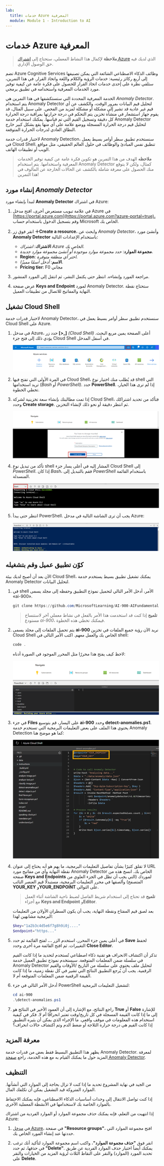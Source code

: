 ```yaml
---
lab:
  title: خدمات Azure المعرفية
  module: Module 1 - Introduction to AI
---
```


# <a name="explore-cognitive-services"></a>خدمات Azure المعرفية

> **ملاحظة** لإكمال هذا النشاط المعملي، ستحتاج إلى [اشتراك Azure](https://azure.microsoft.com/free?azure-portal=true) الذي لديك فيه حق الوصول الإداري.

تضم Azure Cognitive Services وظائف الذكاء الاصطناعي الشائعة التي يمكن تصنيفها إلى أربع ركائز رئيسية: خدمات الرؤية والكلام واللغة واتخاذ القرار. في هذا التمرين، ستلقي نظرة على إحدى خدمات اتخاذ القرار للحصول على فكرة عامة عن كيفية توفير مورد الخدمات المعرفية واستخدامه في تطبيق برمجي.

الخدمة المعرفية المحددة التي ستستكشفها في هذا التمرين هي *Anomaly Detector*. يتم استخدام Anomaly Detector لتحليل قيم البيانات بمرور الوقت، والكشف عن أي قيم غير عادية قد تشير إلى مشكلة أو مشكلة لمزيد من الفحص. على سبيل المثال، قد يقوم جهاز استشعار في منشأة تخزين يتم التحكم في درجة حرارتها بمراقبة درجة الحرارة كل دقيقة وتسجيل القيم التي تم قياسها. يمكنك استخدام خدمة Anomaly Detector لتحليل قيم درجة الحرارة المسجلة ووضع علامة على أي منها يقع بشكل كبير خارج النطاق العادي لدرجات الحرارة المتوقعة.

لاختبار قدرات خدمة Anomaly Detection، سنستخدم تطبيق سطر أوامر بسيط يعمل في Cloud Shell. تنطبق نفس المبادئ والوظائف في حلول العالم الحقيقي، مثل مواقع الويب أو تطبيقات الهاتف.

> **ملاحظه** الهدف من هذا التمرين هو تكوين فكرة عامة عن كيفية توفير الخدمات المعرفية واستخدامها. يتم استخدام Anomaly Detector كمثال، ولكن لا يتوقع منك الحصول على معرفة شاملة بالكشف عن الحالات الخارجة عن المألوف في هذا التمرين!

## <a name="create-an-anomaly-detector-resource"></a>إنشاء مورد *Anomaly Detector*

لنبدأ بإنشاء مورد **Anomaly Detector** في اشتراك Azure:

1. في علامة تبويب مستعرض أخرى، افتح مدخل Azure في [https://portal.azure.com](https://portal.azure.com?azure-portal=true)، وقم بتسجيل الدخول باستخدام حساب Microsoft الخاص بك.

1. انقر فوق زر **&#65291;Create a resource**، وابحث عن *Anomaly Detector*، وأنشئ مورد **Anomaly Detector** باستخدام الإعدادات التالية:
    - **الاشتراك**: *اشتراك Azure الخاص بك*.
    - **مجموعة الموارد**: *حدد مجموعة موارد موجودة أو أنشئ مجموعة موارد جديدة*.
    - **Region**: *اختر أي منطقة متوفرة*.
    - **الاسم**: *أدخل اسمًا مميزًا*.
    - ⁧**⁩Pricing tier⁧**⁩: ⁧⁩F0 مجاني⁧⁩

1. مراجعة المورد وإنشاءه. انتظر حتى يكتمل النشر، ثم انتقل إلى المورد المنشور.

1. عرض صفحة **Keys and Endpoint** لمورد Anomaly Detector. ستحتاج نقطة النهاية والمفاتيح للاتصال من تطبيقات العميل.

## <a name="run-cloud-shell"></a>تشغيل Cloud Shell

لاختبار قدرات خدمة Anomaly Detector، سنستخدم تطبيق سطر أوامر بسيط يعمل في Cloud Shell على Azure.

1. في مدخل Azure، حدد زر **[>_]** *(Cloud Shell)* أعلى الصفحة يمين مربع البحث. يؤدي ذلك إلى فتح جزء Cloud Shell في أسفل المدخل.

    ![بدء تشغيل Cloud Shell بالنقر على الرمز الموجود على يمين مربع البحث العلوي](media/anomaly-detector/powershell-portal-guide-1.png)

1. في المرة الأولى التي تفتح فيها Cloud Shell، قد يُطلب منك اختيار نوع shell التي تريد استخدامها (*Bash* أو *PowerShell).* حدد **PowerShell**. إذا لم ترى هذا الخيار، تخطي الخطوة.  

1. إذا تمت مطالبتك بإنشاء سعة تخزينية لشركة Cloud Shell، فتأكد من تحديد اشتراكك وحدد **Create storage**. ثم انتظر دقيقة أو نحو ذلك لإنشاء التخزين.

    ![أنشئ التخزين بالنقر فوق «confirm».](media/anomaly-detector/powershell-portal-guide-2.png)

1. تأكد من تبديل نوع shell المشار إليه في أعلى يسار جزء Cloud Shell إلى *PowerShell*. إذا كان *Bash*، فقم بالتبديل إلى *PowerShell* باستخدام القائمة المنسدلة.

    ![كيفية العثور على القائمة المنسدلة ناحية اليسار للتبديل إلى PowerShell](media/anomaly-detector/powershell-portal-guide-3.png)

1. انتظر حتى يبدأ PowerShell. يجب أن ترى الشاشة التالية في مدخل Azure:  

    ![انتظر حتى يبدأ PowerShell.](media/anomaly-detector/powershell-prompt.png)

## <a name="configure-and-run-a-client-application"></a>كوّن تطبيق عميل وقم بتشغيله

الآن بعد أن أصبح لديك بيئة Cloud Shell، يمكنك تشغيل تطبيق بسيط يستخدم خدمة Anomaly Detector لتحليل البيانات.

1. في shell الأمر، أدخل الأمر التالي لتحميل نموذج التطبيق وحفظه إلى مجلد يسمى «ai-900».

    ```PowerShell
    git clone https://github.com/MicrosoftLearning/AI-900-AIFundamentals ai-900
    ```

    >**تلميح** إذا كنت قد استخدمت هذا الأمر بالفعل في نشاط معملي آخر لاستنساخ مستودع *ai-900*، فيمكنك تخطي هذه الخطوة.

1. يتم تحميل الملفات إلى مجلد يسمى **ai-900** نريد الآن رؤية جميع الملفات في تخزين Cloud Shell الخاص بك والعمل معهم. اكتب الأمر التالي في shell:

     ```PowerShell
    code .
    ```

    لاحظ كيف يفتح هذا محررًا مثل المحرر الموجود في الصورة أدناه: 

    ![محرر التعليمات البرمجية.](media/anomaly-detector/powershell-portal-guide-4.png)

1. في جزء **Files** على اليسار، قم بتوسيع **ai-900** وحدد **detect-anomalies.ps1**. يحتوي هذا الملف على بعض التعليمات البرمجية التي تستخدم خدمة Anomaly Detection كما هو موضح هنا:

    ![المحرر الذي يحتوي على التعليمات البرمجية للكشف عن الشذوذ](media/anomaly-detector/detect-anomalies-code.png)

1. لا تقلق كثيرًا بشأن تفاصيل التعليمات البرمجية، ما يهم هو أنه يحتاج إلى عنوان URL نقطة النهاية وأي من مفاتيح مورد Anomaly Detector الخاص بك. انسخ هذه من صفحة **Keys and Endpoints** لموردك (التي يجب أن تظل في الجزء العلوي من المتصفح) وألصقها في محرر التعليمات البرمجية، مستبدلًا قيم العنصر النائب **YOUR_KEY** و**YOUR_ENDPOINT** على التوالي.

    > **تلميح** قد تحتاج إلى استخدام شريط الفاصل لضبط ناحية الشاشة أثناء العمل مع أجزاء **Keys and Endpoint** و**Editor**.

    بعد لصق قيم المفتاح ونقطة النهاية، يجب أن يكون السطران الأولان من التعليمات البرمجية مشابهين لهذا:

    ```PowerShell
    $key="1a2b3c4d5e6f7g8h9i0j...."    
    $endpoint="https..."
    ```

1. في أعلى يمين جزء المحرر، استخدم الزر **...** لفتح القائمة ثم حدد **Save** لحفظ التغييرات. ثم افتح القائمة مرة أخرى وحدد **Close Editor**.

    تذكر أن اكتشاف الانحراف هو تقنية ذكاء اصطناعي تُستخدم لتحديد ما إذا كانت القيم في سلسلة ضمن المعلمات المتوقعة. سيستخدم نموذج تطبيق العميل خدمة Anomaly Detector لتحليل ملف يحتوي على سلسلة من التاريخ /الأوقات والقيم الرقمية. يجب أن يُرجع التطبيق النتائج التي تشير في كل نقطة زمنية، ما إذا كانت القيمة الرقمية ضمن المعلمات المتوقعة أم لا.

1. أدخل الأمر التالي في جزء PowerShell لتشغيل التعليمات البرمجية:

    ```PowerShell
    cd ai-900
    .\detect-anomalies.ps1
    ```

1. راجع النتائج، مع الإشارة إلى أن العمود الأخير في النتائج هو **True** أو **False** للإشارة إلى ما إذا كانت القيمة المسجلة في كل تاريخ/وقت تعتبر انحرافًا أم لا. فكر في كيفية استخدام هذه المعلومات في موقف واقعي. ما الإجراء الذي يمكن أن يثيره التطبيق إذا كانت القيم هي درجة حرارة الثلاجة أو ضغط الدم وتم اكتشاف حالات انحراف؟  

## <a name="learn-more"></a>معرفة المزيد

يظهر هذا التطبيق البسيط فقط بعض من قدرات خدمة Anomaly Detector. لمعرفة المزيد حول ما يمكنك القيام به مع هذه الخدمة، راجع [صفحة Anomaly Detector](https://azure.microsoft.com/services/cognitive-services/anomaly-detector/).

## <a name="clean-up"></a>التنظيف

من الجيد في نهاية المشروع تحديد ما إذا كنت لا تزال بحاجة إلى الموارد التي أنشأتها. الموارد المتروكة قيد التشغيل يمكن أن تكلفك المال. 

إذا كنت تواصل الانتقال إلى وحدات أساسيات الذكاء الاصطناعي، فإنه يمكنك الاحتفاظ بالموارد الخاصة بك لاستخدامها في الأنشطة المعملية الأخرى.

إذا انتهيت من التعلم، فإنه يمكنك حذف مجموعة الموارد أو الموارد الفردية من اشتراك Azure:

1. في [مدخل Azure](https://portal.azure.com/)، في صفحة **"Resource groups"**، افتح مجموعة الموارد التي حددتها عند إنشاء المورد الخاص بك.

2. انقر فوق **"حذف مجموعة الموارد"**، واكتب اسم مجموعة الموارد لتأكيد أنك ترغب في حذفها، ثم حدد **"Delete"**. يمكنك أيضاً اختيار حذف الموارد الفردية عن طريق تحديد المورد (الموارد) والنقر على النقاط الثلاث لرؤية المزيد من الخيارات والنقر على **Delete**.
